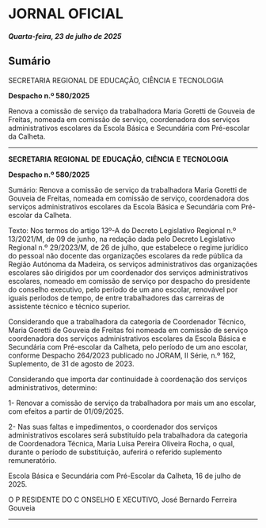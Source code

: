 # JORNAL OFICIAL

##### Quarta-feira, 23 de julho de 2025

## **Sumário**

SECRETARIA REGIONAL DE EDUCAÇÃO, CIÊNCIA E TECNOLOGIA

**Despacho n.º 580/2025**

Renova a comissão de serviço da trabalhadora Maria Goretti de Gouveia de Freitas,
nomeada em comissão de serviço, coordenadora dos serviços administrativos
escolares da Escola Básica e Secundária com Pré-escolar da Calheta.




---

**SECRETARIA** **REGIONAL** **DE** **EDUCAÇÃO,** **CIÊNCIA** **E** **TECNOLOGIA**


**Despacho n.º 580/2025**


Sumário:
Renova a comissão de serviço da trabalhadora Maria Goretti de Gouveia de Freitas, nomeada em comissão de serviço, coordenadora dos
serviços administrativos escolares da Escola Básica e Secundária com Pré-escolar da Calheta.

Texto:
Nos termos do artigo 13º-A do Decreto Legislativo Regional n.º 13/2021/M, de 09 de junho, na redação dada pelo Decreto
Legislativo Regional n.º 29/2023/M, de 26 de julho, que estabelece o regime jurídico do pessoal não docente das organizações
escolares da rede pública da Região Autónoma da Madeira, os serviços administrativos das organizações escolares são
dirigidos por um coordenador dos serviços administrativos escolares, nomeado em comissão de serviço por despacho do
presidente do conselho executivo, pelo período de um ano escolar, renovável por iguais períodos de tempo, de entre
trabalhadores das carreiras de assistente técnico e técnico superior.

Considerando que a trabalhadora da categoria de Coordenador Técnico, Maria Goretti de Gouveia de Freitas foi nomeada
em comissão de serviço coordenadora dos serviços administrativos escolares da Escola Básica e Secundária com Pré-escolar
da Calheta, pelo período de um ano escolar, conforme Despacho 264/2023 publicado no JORAM, II Série, n.º 162,
Suplemento, de 31 de agosto de 2023.

Considerando que importa dar continuidade à coordenação dos serviços administrativos, determino:

1- Renovar a comissão de serviço da trabalhadora por mais um ano escolar, com efeitos a partir de 01/09/2025.

2- Nas suas faltas e impedimentos, o coordenador dos serviços administrativos escolares será substituído pela
trabalhadora da categoria de Coordenadora Técnica, Maria Luísa Pereira Oliveira Rocha, o qual, durante o período de
substituição, auferirá o referido suplemento remuneratório.

Escola Básica e Secundária com Pré-Escolar da Calheta, 16 de julho de 2025.

O P RESIDENTE DO C ONSELHO E XECUTIVO, José Bernardo Ferreira Gouveia




---
